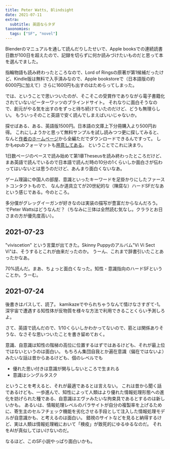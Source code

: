 ```yaml
---
title: Peter Watts, Blindsight
date: 2021-07-11
extra:
  subtitle: 英語ならタダ
taxonomies:
  tags: ["SF", "novel"]
---
```

Blenderのマニュアルを通して読んだりしたせいで、Apple booksでの連続読書日数が100日を超えたので、記録を切らずに何か読みづけたいものだと思って本を選んでました。

指輪物語も読み終わったところなので、Lord of Ringsの原著が第1候補だったけど、Kindle版は無料で入手済みなので、Apple bookstoreで（日本語版の約6000円に加えて）さらに1600円も出すのはためらってしまった。

では、ということで思いついたのが、そこそこの受賞作でありながら電子書籍化されていないピーターワッツのブラインドサイト。
それなりに面白そうなので、創元がやる気を出すのをずっと待ち続けていたのだけど、どうも無理らしい。
もういっそのこと英語で安く読んでしまえばいいじゃないか。

探せばある、ある、英語版1500円。日本語の文庫上下分冊購入より500円お得。
これにしようかと思って無料サンプルを試し読みつつ更に探してみると、なんと[作者のホームページ](https://rifters.com)から全編ただでダウンロードできるんですって。
しかもepubフォーマットも[用意してある](https://rifters.com/real/Blindsight.htm)。
ということでこれに決まり。

1日数ページのペースで読み始めて第1章Theseusを読み終わったところだけど、まあ英語で読んでいるので日本語で読んだ時の10分の1くらいしか面白さが伝わってはいないとは思うのだけど、あんまり面白くないなあ。

ゲーム理論に中国人の部屋、意識といったキーワードを足掛かりにしたファーストコンタクトもので、
なんか道具立てが20世紀的な（陳腐な）ハードSFだなあという感じである。今のところ。

多分僕がグレッグイーガンが好きなのは実装の描写が豊富だからなんだろう。
でPeter Wattsはどうなんだ？（ちなみに三体は全然読む気なし。クララとお日さまの方が優先度高い）。

## 2021-07-23

"viviscetion" という言葉が出てきた。Skinny Puppyのアルバム"Vi Vi Sect Vi"は、そうするとこれが由来だったのか。
うーん、これまで辞書引いたことあったかなあ。

70%読んだ。まあ、ちょっと面白くなった。知性・意識指向のハードSFということか。うーむ。

## 2021-07-24

後書きはパスして、読了。
kamikazeでやられちゃうなんて情けなさすぎて-1。
深宇宙で遭遇する知性体が反物質を様々な方法で利用できることくらい予測しろよ。

さて、英語で読んだので、1/10くらいしかわかってないので、筋とは関係ありそうな、なさそな思いついたことを書き留めておく。

意識、自意識は知性の階梯の高位に位置するはずではあるけども、それが最上位ではないというのは面白い。
もちろん集団自我とか遍在意識（偏在ではないよ）みたいな話は昔からあるけども、個のレベルでも

- 優れた思い付きは意識が関与しないところで生まれる
- 意識はシングルタスク

ということを考えると、それが最適であるとは言えない。
これは昔から聞く話であるけども、一歩進んで、知性によって人類はより優れた情報処理形態への進化を妨げられた種である、自意識はエヴァみたいな拘束具であるとするのは新しいかも。
あるいは、情報処理レベルのパラサイトが自分の複製率を上げるために、寄生主のセルフチェック機能を劣化させる手段として注入した情報処理モデルが自意識かも、と考えるのは面白い。
錯視のサイトなどを見ると納得するけど、実は人類は情報処理戦において「検疫」が致死的にゆるゆるなのだ。
それをAIが真似してはいけないのだ。

なるほど、このSF小説やっぱり面白いかも。
